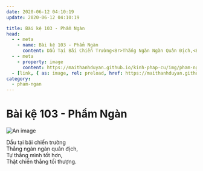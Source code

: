 ```yaml
---
date: 2020-06-12 04:10:19
update: 2020-06-12 04:10:19

title: Bài kệ 103 - Phẩm Ngàn
head:
  - - meta
    - name: Bài kệ 103 - Phẩm Ngàn
      content: Dầu Tại Bãi Chiến Trường<Br>Thắng Ngàn Ngàn Quân Địch,<Br>Tự Thắng Mình Tốt Hơn,<Br>Thật Chiến Thắng Tối Thượng.<Br>
  - - meta
    - property: image
      content: https://maithanhduyan.github.io/kinh-phap-cu/img/pham-ngan/pham-ngan-103.jpg
  - [link, { as: image, rel: preload, href: https://maithanhduyan.github.io/kinh-phap-cu/img/pham-ngan/pham-ngan-103.jpg }]
category:
  - pham-ngan
---
```


# Bài kệ 103 - Phẩm Ngàn

![An image](/img/pham-ngan/pham-ngan-103.jpg)

Dầu tại bãi chiến trường<br>Thắng ngàn ngàn quân địch,<br>Tự thắng mình tốt hơn,<br>Thật chiến thắng tối thượng.<br>

